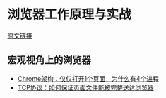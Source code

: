 # 浏览器工作原理与实战

[原文链接](https://blog.poetries.top/browser-working-principle/)

## 宏观视角上的浏览器

- [Chrome架构：仅仅打开1个页面，为什么有4个进程](./宏观视角上的浏览器/Chrome架构：仅仅打开1个页面，为什么有4个进程/index.md)
- [TCP协议：如何保证页面文件能被完整送达浏览器](./宏观视角上的浏览器/TCP协议：如何保证页面文件能被完整送达浏览器/index.md)
